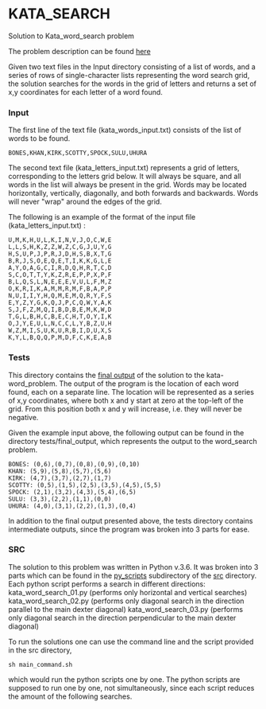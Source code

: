# KATA_SEARCH
Solution to Kata_word_search problem

The problem description can be found [here](https://github.com/PillarTechnology/kata-word-search)

Given two text files in the Input directory consisting of a list of words, and a series of rows of single-character lists representing the word search grid, the solution searches for the words in the grid of letters and returns a set of x,y coordinates for each letter of a word found.

### Input

The first line of the text file (kata_words_input.txt) consists of the list of words to be found. 
  
    BONES,KHAN,KIRK,SCOTTY,SPOCK,SULU,UHURA

The second text file (kata_letters_input.txt) represents a grid of letters, corresponding to the letters grid below. It will always be square, and all words in the list will always be present in the grid. Words may be located horizontally, vertically, diagonally, and both forwards and backwards. Words will never "wrap" around the edges of the grid.

The following is an example of the format of the input file (kata_letters_input.txt) :
  
    U,M,K,H,U,L,K,I,N,V,J,O,C,W,E
    L,L,S,H,K,Z,Z,W,Z,C,G,J,U,Y,G
    H,S,U,P,J,P,R,J,D,H,S,B,X,T,G
    B,R,J,S,O,E,Q,E,T,I,K,K,G,L,E
    A,Y,O,A,G,C,I,R,D,Q,H,R,T,C,D
    S,C,O,T,T,Y,K,Z,R,E,P,P,X,P,F
    B,L,Q,S,L,N,E,E,E,V,U,L,F,M,Z
    O,K,R,I,K,A,M,M,R,M,F,B,A,P,P
    N,U,I,I,Y,H,Q,M,E,M,Q,R,Y,F,S
    E,Y,Z,Y,G,K,Q,J,P,C,Q,W,Y,A,K
    S,J,F,Z,M,Q,I,B,D,B,E,M,K,W,D
    T,G,L,B,H,C,B,E,C,H,T,O,Y,I,K
    O,J,Y,E,U,L,N,C,C,L,Y,B,Z,U,H
    W,Z,M,I,S,U,K,U,R,B,I,D,U,X,S
    K,Y,L,B,Q,Q,P,M,D,F,C,K,E,A,B

### Tests

This directory contains the [final output](https://github.com/eachabys/KATA_SEARCH/tree/master/tests/final_output) of the solution to the kata-word_problem. 
The output of the program is the location of each word found, each on a separate line. The location will be represented as a series of x,y coordinates, where both x and y start at zero at the top-left of the grid. From this position both x and y will increase, i.e. they will never be negative.

Given the example input above, the following output can be found in the directory tests/final_output, which represents the output to the word_search problem.  

    BONES: (0,6),(0,7),(0,8),(0,9),(0,10)
    KHAN: (5,9),(5,8),(5,7),(5,6)
    KIRK: (4,7),(3,7),(2,7),(1,7)
    SCOTTY: (0,5),(1,5),(2,5),(3,5),(4,5),(5,5)
    SPOCK: (2,1),(3,2),(4,3),(5,4),(6,5)
    SULU: (3,3),(2,2),(1,1),(0,0)
    UHURA: (4,0),(3,1),(2,2),(1,3),(0,4)

In addition to the final output presented above, the tests directory contains intermediate outputs, since the program was broken into 3 parts for ease. 

### SRC

The solution to this problem was written in Python v.3.6. It was broken into 3 parts which can be found in the [py_scripts](https://github.com/eachabys/KATA_SEARCH/tree/master/src/py_scripts) subdirectory of the [src](https://github.com/eachabys/KATA_SEARCH/tree/master/src) directory. Each python script performs a search in different directions:
kata_word_search_01.py (performs only horizontal and vertical searches)
kata_word_search_02.py (performs only diagonal search in the direction parallel to the main dexter diagonal)
kata_word_search_03.py (performs only diagonal search in the direction perpendicular to the main dexter diagonal)

To run the solutions one can use the command line and the script provided in the src directory, 

    sh main_command.sh

which would run the python scripts one by one.
The python scripts are supposed to run one by one, not simultaneously, since each script reduces the amount of the following searches. 
